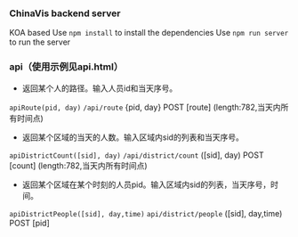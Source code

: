 ### ChinaVis backend server
KOA based
Use `npm install` to install the dependencies 
Use `npm run server` to run the server



### api（使用示例见api.html）

- 返回某个人的路径。输入人员id和当天序号。

`apiRoute(pid, day)`   `/api/route` {pid, day} POST [route] (length:782,当天内所有时间点)

- 返回某个区域的当天的人数。输入区域内sid的列表和当天序号。

`apiDistrictCount([sid], day)`     `/api/district/count` ([sid], day) POST  [count] (length:782,当天内所有时间点)

- 返回某个区域在某个时刻的人员pid。输入区域内sid的列表，当天序号，时间。

`apiDistrictPeople([sid], day,time)`    `api/district/people` ([sid], day,time) POST  [pid]  

